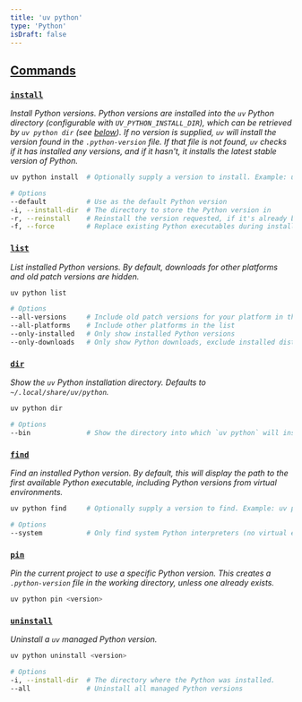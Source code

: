 ```yaml
---
title: 'uv python'
type: 'Python'
isDraft: false
---
```


## [Commands](#commands)

### [`install`](#install)

_Install Python versions. Python versions are installed into the `uv` Python directory (configurable with `UV_PYTHON_INSTALL_DIR`), which can be retrieved by `uv python dir` (see [below](#dir)). If no version is supplied, `uv` will install the version found in the `.python-version` file. If that file is not found, `uv` checks if it has installed any versions, and if it hasn't, it installs the latest stable version of Python._

```sh
uv python install  # Optionally supply a version to install. Example: uv python install 3.12

# Options
--default          # Use as the default Python version
-i, --install-dir  # The directory to store the Python version in
-r, --reinstall    # Reinstall the version requested, if it's already been installed
-f, --force        # Replace existing Python executables during installation. Implies --reinstall.
```

### [`list`](#list)

_List installed Python versions. By default, downloads for other platforms and old patch versions are hidden._

```sh
uv python list

# Options
--all-versions     # Include old patch versions for your platform in the list
--all-platforms    # Include other platforms in the list
--only-installed   # Only show installed Python versions
--only-downloads   # Only show Python downloads, exclude installed distros
```

### [`dir`](#dir)

_Show the `uv` Python installation directory. Defaults to `~/.local/share/uv/python`._

```sh
uv python dir

# Options
--bin              # Show the directory into which `uv python` will install Python executables
```

### [`find`](#find)

_Find an installed Python version. By default, this will display the path to the first available Python executable, including Python versions from virtual environments._

```sh
uv python find     # Optionally supply a version to find. Example: uv python find 3.12

# Options
--system           # Only find system Python interpreters (no virtual environment Pythons)
```

### [`pin`](#pin)

_Pin the current project to use a specific Python version. This creates a `.python-version` file in the working directory, unless one already exists._

```sh
uv python pin <version>
```

### [`uninstall`](#uninstall)

_Uninstall a `uv` managed Python version._

```sh
uv python uninstall <version>

# Options
-i, --install-dir  # The directory where the Python was installed.
--all              # Uninstall all managed Python versions
```
